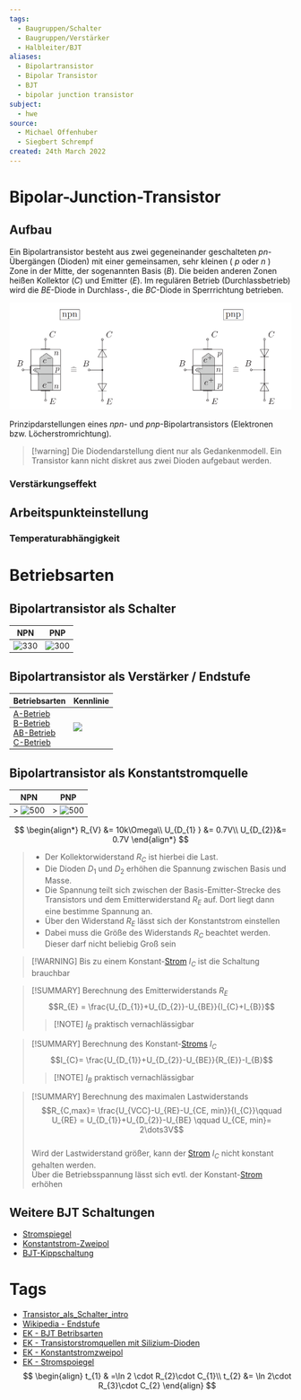 ```yaml
---
tags:
  - Baugruppen/Schalter
  - Baugruppen/Verstärker
  - Halbleiter/BJT
aliases:
  - Bipolartransistor
  - Bipolar Transistor
  - BJT
  - bipolar junction transistor
subject:
  - hwe
source:
  - Michael Offenhuber
  - Siegbert Schrempf
created: 24th March 2022
---
```


# Bipolar-Junction-Transistor

## Aufbau

Ein Bipolartransistor besteht aus zwei gegeneinander geschalteten $p n$-Übergängen (Dioden) mit einer gemeinsamen, sehr kleinen ( $p$ oder $n$ ) Zone in der Mitte, der sogenannten Basis $(B)$. Die beiden anderen Zonen heißen Kollektor $(C)$ und Emitter $(E)$. Im regulären Betrieb (Durchlassbetrieb) wird die $B E$-Diode in Durchlass-, die $B C$-Diode in Sperrrichtung betrieben.

![invert_dark](assets/{265200CE-C932-4D7C-8274-C3109067134D}.png)

Prinzipdarstellungen eines $npn$- und $p n p$-Bipolartransistors (Elektronen bzw. Löcherstromrichtung).

> [!warning] Die Diodendarstellung dient nur als Gedankenmodell. Ein Transistor kann nicht diskret aus zwei Dioden aufgebaut werden.

### Verstärkungseffekt

## Arbeitspunkteinstellung

### Temperaturabhängigkeit



# Betriebsarten

## Bipolartransistor als Schalter

|                NPN                 |                PNP                 |
|:----------------------------------:|:----------------------------------:|
| ![330](assets/npn-schalter.png) | ![300](assets/pnp-schalter.png) |

## Bipolartransistor als Verstärker / Endstufe

| Betriebsarten                     | Kennlinie                      |
| --------------------------------- | ------------------------------ |
| [A-Betrieb](A-Betrieb.md)<br>[B-Betrieb](B-Betrieb.md)<br>[AB-Betrieb](AB-Betrieb.md)<br>[C-Betrieb](C-Betrieb.md) | ![](assets/Pasted%20image%2020230922135134.png) |

## Bipolartransistor als Konstantstromquelle

|         NPN         |         PNP         |
|:-------------------:|:-------------------:|
| > ![500](assets/NPN.png) | > ![500](assets/PNP.png) |

$$
\begin{align*}
R_{V} &= 10k\Omega\\
U_{D_{1} } &= 0.7V\\
U_{D_{2}}&= 0.7V
\end{align*}
$$

> - Der Kollektorwiderstand $R_{C}$ ist hierbei die Last.
> - Die Dioden $D_{1}$ und $D_{2}$ erhöhen die Spannung zwischen Basis und Masse.
> - Die Spannung teilt sich zwischen der Basis-Emitter-Strecke des Transistors und dem Emitterwiderstand $R_{E}$ auf. Dort liegt dann eine bestimme Spannung an.
> - Über den Widerstand $R_{E}$ lässt sich der Konstantstrom einstellen
> - Dabei muss die Größe des Widerstands $R_{C }$ beachtet werden. Dieser darf nicht beliebig Groß sein

> [!WARNING] Bis zu einem Konstant-[Strom](../../Elektrotechnik/elektrischer%20Strom.md) $I_{C}$ ist die Schaltung brauchbar


> [!SUMMARY] Berechnung des Emitterwiderstands $R_{E}$  
> $$R_{E} = \frac{U_{D_{1}}+U_{D_{2}}-U_{BE}}{I_{C}+I_{B}}$$
> > [!NOTE] $I_{B}$ praktisch vernachlässigbar 

> [!SUMMARY] Berechnung des Konstant-[Stroms](../../Elektrotechnik/elektrischer%20Strom.md) $I_{C}$  
> $$I_{C}= \frac{U_{D_{1}}+U_{D_{2}}-U_{BE}}{R_{E}}-I_{B}$$
> > [!NOTE] $I_{B}$ praktisch vernachlässigbar 

> [!SUMMARY] Berechnung des maximalen Lastwiderstands  
> $$R_{C,max}= \frac{U_{VCC}-U_{RE}-U_{CE, min}}{I_{C}}\qquad U_{RE} = U_{D_{1}}+U_{D_{2}}-U_{BE} \qquad U_{CE, min}= 2\dots3V$$  
> Wird der Lastwiderstand größer, kann der [Strom](../../Elektrotechnik/elektrischer%20Strom.md) $I_{C}$ nicht konstant gehalten werden.  
> Über die Betriebsspannung lässt sich evtl. der Konstant-[Strom](../../Elektrotechnik/elektrischer%20Strom.md) erhöhen

## Weitere BJT Schaltungen

- [Stromspiegel](../Stromversorgungseinheiten/Stromspiegel.md)  
- [Konstantstrom-Zweipol](Konstantstrom-Zweipol.md)
- [BJT-Kippschaltung](../Oszillatoren/Kippstufe.md#BJT-Kippschaltung)

# Tags

- [Transistor_als_Schalter_intro](../assets/pdf/Transistor_als_Schalter_intro.pdf)
- [Wikipedia - Endstufe](https://de.wikipedia.org/wiki/Endstufe)
- [EK - BJT Betribsarten](https://www.elektronik-kompendium.de/sites/slt/0303311.htm)
- [EK - Transistorstromquellen mit Silizium-Dioden](https://www.elektronik-kompendium.de/public/schaerer/currled.htm)
- [EK - Konstantstromzweipol](https://www.elektronik-kompendium.de/public/schaerer/curr2pol.htm)
- [EK - Stromspoiegel](https://www.elektronik-kompendium.de/public/schaerer/currmr.htm)
$$
\begin{align}
t_{1} & =\ln 2 \cdot R_{2}\cdot C_{1}\\
t_{2} &= \ln 2\cdot R_{3}\cdot C_{2}
\end{align}
$$